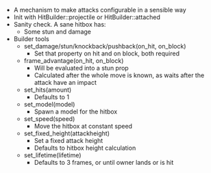 - A mechanism to make attacks configurable in a sensible way
- Init with HitBuilder::projectile or HitBuilder::attached
- Sanity check. A sane hitbox has:
	- Some stun and damage
- Builder tools
	- set_damage/stun/knockback/pushback(on_hit, on_block)
		- Set that property on hit and on block, both required
	- frame_advantage(on_hit, on_block)
		- Will be evaluated into a stun prop
		- Calculated after the whole move is known, as waits after the attack have an impact
	- set_hits(amount)
		- Defaults to 1
	- set_model(model)
		- Spawn a model for the hitbox
	- set_speed(speed)
		- Move the hitbox at constant speed
	- set_fixed_height(attackheight)
		- Set a fixed attack height
		- Defaults to hitbox height calculation
	- set_lifetime(lifetime)
		- Defaults to 3 frames, or until owner lands or is hit

